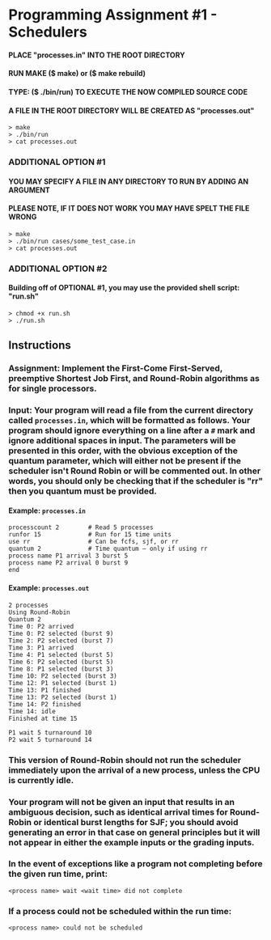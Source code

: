 # Programming Assignment #1 - Schedulers 

#### PLACE "processes.in" INTO THE ROOT DIRECTORY

#### RUN MAKE ($ make) or ($ make rebuild)

#### TYPE: ($ ./bin/run) TO EXECUTE THE NOW COMPILED SOURCE CODE

#### A FILE IN THE ROOT DIRECTORY WILL BE CREATED AS "processes.out"

```
> make
> ./bin/run
> cat processes.out
```

### ADDITIONAL OPTION #1
#### YOU MAY SPECIFY A FILE IN ANY DIRECTORY TO RUN BY ADDING AN ARGUMENT
#### PLEASE NOTE, IF IT DOES NOT WORK YOU MAY HAVE SPELT THE FILE WRONG
```
> make
> ./bin/run cases/some_test_case.in
> cat processes.out
```

### ADDITIONAL OPTION #2
#### Building off of OPTIONAL #1, you may use the provided shell script: "run.sh"
```
> chmod +x run.sh
> ./run.sh
```

## Instructions

### Assignment: Implement the First-Come First-Served, preemptive Shortest Job First, and Round-Robin algorithms as for single processors.
### Input: Your program will read a file from the current directory called `processes.in`, which will be formatted as follows.  Your program should ignore everything on a line after a `#` mark and ignore additional spaces in input.  The parameters will be presented in this order, with the obvious exception of the quantum parameter, which will either not be present if the scheduler isn't Round Robin or will be commented out.  In other words, you should only be checking that if the scheduler is "rr" then you quantum must be provided.
#### Example: `processes.in`
```
processcount 2        # Read 5 processes
runfor 15             # Run for 15 time units
use rr                # Can be fcfs, sjf, or rr
quantum 2             # Time quantum – only if using rr
process name P1 arrival 3 burst 5
process name P2 arrival 0 burst 9
end
```
#### Example: `processes.out`
```
2 processes
Using Round-Robin
Quantum 2
Time 0: P2 arrived
Time 0: P2 selected (burst 9)
Time 2: P2 selected (burst 7)
Time 3: P1 arrived
Time 4: P1 selected (burst 5)
Time 6: P2 selected (burst 5)
Time 8: P1 selected (burst 3)
Time 10: P2 selected (burst 3)
Time 12: P1 selected (burst 1)
Time 13: P1 finished
Time 13: P2 selected (burst 1)
Time 14: P2 finished
Time 14: idle
Finished at time 15

P1 wait 5 turnaround 10
P2 wait 5 turnaround 14
```

### This version of Round-Robin should not run the scheduler immediately upon the arrival of a new process, unless the CPU is currently idle.
### Your program will not be given an input that results in an ambiguous decision, such as identical arrival times for Round-Robin or identical burst lengths for SJF; you should avoid generating an error in that case on general principles but it will not appear in either the example inputs or the grading inputs.

### In the event of exceptions like a program not completing before the given run time, print:
```
<process name> wait <wait time> did not complete
```
### If a process could not be scheduled within the run time:
```
<process name> could not be scheduled
```
